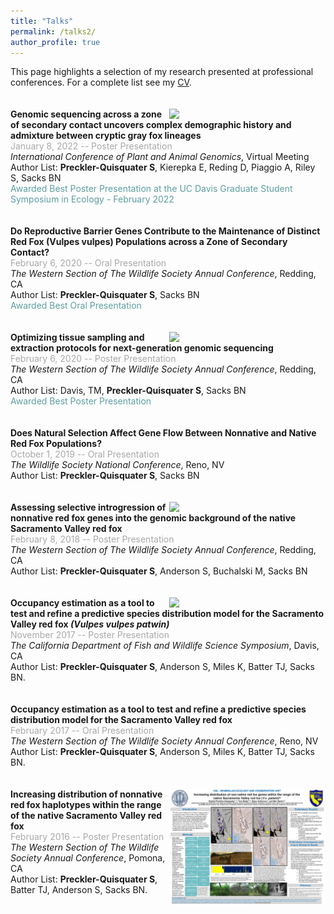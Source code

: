 ```yaml
---
title: "Talks"
permalink: /talks2/
author_profile: true
---
```

This page highlights a selection of my research presented at professional conferences. For a complete list see my [CV](https://squisquater.github.io/cv/).\
\
\
[<img align="right" src="/files/Preckler-Quisquater_TWS2022.pdf" width="250">](/files/Preckler-Quisquater_TWS2022.pdf)
**Genomic sequencing across a zone of secondary contact uncovers complex demographic history and admixture between cryptic gray fox lineages** \
<span style="color:darkgray">January 8, 2022 -- Poster Presentation</span> \
*International Conference of Plant and Animal Genomics*, Virtual Meeting \
Author List: **Preckler-Quisquater S**, Kierepka E, Reding D, Piaggio A, Riley S, Sacks BN \
<span style="color:cadetblue">Awarded Best Poster Presentation at the UC Davis Graduate Student Symposium in Ecology - February 2022</span> \
\
\
**Do Reproductive Barrier Genes Contribute to the Maintenance of Distinct Red Fox (Vulpes vulpes) Populations across a Zone of Secondary Contact?** \
<span style="color:darkgray">February 6, 2020 -- Oral Presentation</span> \
*The Western Section of The Wildlife Society Annual Conference*, Redding, CA \
Author List: **Preckler-Quisquater S**, Sacks BN \
<span style="color:cadetblue">Awarded Best Oral Presentation</span> \
\
\
[<img align="right" src="/files/Davis-2020-poster.pdf" width="250">](/files/Davis-2020-poster.pdf)
**Optimizing tissue sampling and extraction protocols for next-generation genomic sequencing** \
<span style="color:darkgray">February 6, 2020 -- Poster Presentation</span> \
*The Western Section of The Wildlife Society Annual Conference*, Redding, CA \
Author List: Davis, TM, **Preckler-Quisquater S**, Sacks BN \
<span style="color:cadetblue">Awarded Best Poster Presentation</span> \
\
\
**Does Natural Selection Affect Gene Flow Between Nonnative and Native Red Fox Populations?** \
<span style="color:darkgray">October 1, 2019 -- Oral Presentation</span> \
*The Wildlife Society National Conference*, Reno, NV \
Author List: **Preckler-Quisquater S**, Sacks BN \
\
\
[<img align="right" src="/files/TWS2018-Poster.pdf" width="250">](/files/TWS2018-Poster.pdf)
**Assessing selective introgression of nonnative red fox genes into the genomic background of the native Sacramento Valley red fox** \
<span style="color:darkgray">February 8, 2018 -- Poster Presentation</span> \
*The Western Section of The Wildlife Society Annual Conference*, Redding, CA \
Author List: **Preckler-Quisquater S**, Anderson S, Buchalski M, Sacks BN \
\
\
[<img align="right" src="/files/CDFWScienceSymposiumOccModel2017.pdf" width="250">](/files/CDFWScienceSymposiumOccModel2017.pdf)
**Occupancy estimation as a tool to test and refine a predictive species distribution model for the Sacramento Valley red fox *(Vulpes vulpes patwin)*** \
<span style="color:darkgray">November 2017 -- Poster Presentation</span> \
*The California Department of Fish and Wildlife Science Symposium*, Davis, CA \
Author List: **Preckler-Quisquater S**, Anderson S, Miles K, Batter TJ, Sacks BN. \
\
\
**Occupancy estimation as a tool to test and refine a predictive species distribution model for the Sacramento Valley red fox** \
<span style="color:darkgray">February 2017 -- Oral Presentation</span> \
*The Western Section of The Wildlife Society Annual Conference*, Reno, NV \
Author List: **Preckler-Quisquater S**, Anderson S, Miles K, Batter TJ, Sacks BN. \
\
\
[<img align="right" src="/files/TWS2016-poster.pdf" width="250">](/files/TWS2016-poster.pdf)
**Increasing distribution of nonnative red fox haplotypes within the range of the native Sacramento Valley red fox** \
<span style="color:darkgray">February 2016 -- Poster Presentation</span> \
*The Western Section of The Wildlife Society Annual Conference*, Pomona, CA \
Author List: **Preckler-Quisquater S**,  Batter TJ, Anderson S, Sacks BN.





